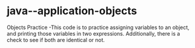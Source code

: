 # java--application-objects
Objects Practice
-This code is to practice assigning variables to an object, and printing those variables in two expressions. Additionally, there is a check to see if both are identical or not.
